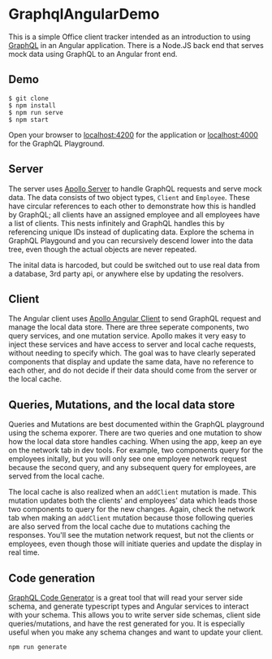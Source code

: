 # GraphqlAngularDemo
This is a simple Office client tracker intended as an introduction to using [GraphQL](https://graphql.org/) in an Angular application. There is a Node.JS back end that serves mock data using GraphQL to an Angular front end.

## Demo
```
$ git clone
$ npm install
$ npm run serve
$ npm start
```
Open your browser to [localhost:4200](http://localhost:4200) for the application or [localhost:4000](http://localhost:4000) for the GraphQL Playground.

## Server
The server uses [Apollo Server](https://www.apollographql.com/docs/apollo-server/) to handle GraphQL requests and serve mock data. The data consists of two object types, `Client` and `Employee`. These have circular references to each other to demonstrate how this is handled by GraphQL; all clients have an assigned employee and all employees have a list of clients. This nests infinitely and GraphQL handles this by referencing unique IDs instead of duplicating data. Explore the schema in GraphQL Playgound and you can recursively descend lower into the data tree, even though the actual objects are never repeated.

The inital data is harcoded, but could be switched out to use real data from a database, 3rd party api, or anywhere else by updating the resolvers.

## Client
The Angular client uses [Apollo Angular Client](https://www.apollographql.com/docs/angular/) to send GraphQL request and manage the local data store. There are three seperate components, two query services, and one mutation service. Apollo makes it very easy to inject these services and have access to server and local cache requests, without needing to specify which. The goal was to have clearly seperated components that display and update the same data, have no reference to each other, and do not decide if their data should come from the server or the local cache.

## Queries, Mutations, and the local data store
Queries and Mutations are best documented within the GraphQL playground using the schema exporer. There are two queries and one mutation to show how the local data store handles caching. When using the app, keep an eye on the network tab in dev tools. For example, two components query for the employees initally, but you will only see one employee network request because the second query, and any subsequent query for employees, are served from the local cache.

The local cache is also realized when an `addClient` mutation is made. This mutation updates both the clients' and employees' data which leads those two components to query for the new changes. Again, check the network tab when making an `addClient` mutation because those following queries are also served from the local cache due to mutations caching the responses. You'll see the mutation network request, but not the clients or employees, even though those will initiate queries and update the display in real time.

## Code generation
[GraphQL Code Generator](https://graphql-code-generator.com/) is a great tool that will read your server side schema, and generate typescript types and Angular services to interact with your schema. This allows you to write server side schemas, client side queries/mutations, and have the rest generated for you. It is especially useful when you make any schema changes and want to update your client.
```
npm run generate
```
